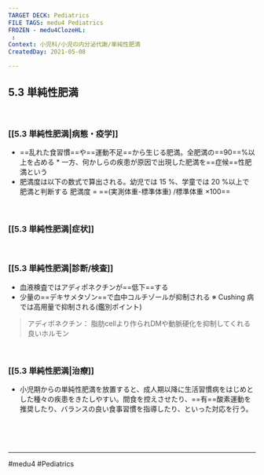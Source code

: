 ```yaml
---
TARGET DECK: Pediatrics
FILE TAGS: medu4 Pediatrics
FROZEN - medu4ClozeHL:
 : 
Context: 小児科/小児の内分泌代謝/単純性肥満
CreatedDay: 2021-05-08

---
```


## 5.3 単純性肥満

<br>

### [[5.3 単純性肥満|病態・疫学]]
* ==乱れた食習慣==や==運動不足==から生じる肥満。全肥満の==90==%以上を占める
\* 一方、何かしらの疾患が原因で出現した肥満を==症候==性肥満という
* 肥満度は以下の数式で算出される。幼児では 15 %、学童では 20 %以上で肥満と判断する
肥満度 = ==(実測体重-標準体重) /標準体重 ×100==
<!--ID: 1620535484505-->




<br>

### [[5.3 単純性肥満|症状]]


<br>

### [[5.3 単純性肥満|診断/検査]]
* 血液検査ではアディポネクチンが==低下==する
* 少量の==デキサメタゾン==で血中コルチゾールが抑制される
※ Cushing 病では高用量で抑制される(鑑別ポイント)
<!--ID: 1620529753412-->


>アディポネクチン：
>脂肪cellより作られDMや動脈硬化を抑制してくれる良いホルモン

<br>

### [[5.3 単純性肥満|治療]]
* 小児期からの単純性肥満を放置すると、成人期以降に生活習慣病をはじめとした種々の疾患をきたしやすい。間食を控えさせたり、==有==酸素運動を推奨したり、バランスの良い食事習慣を指導したり、といった対応を行う。
 
<!--ID: 1620529753431-->




<br><br><br>

---
#medu4 #Pediatrics
